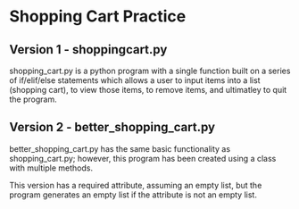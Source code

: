 # Shopping Cart Practice

## Version 1 - shoppingcart.py
shopping_cart.py is a python program with a single function built on a series of if/elif/else statements which allows a user to input items into a list (shopping cart), to view those items, to remove items, and ultimatley to quit the program.

## Version 2 - better_shopping_cart.py
better_shopping_cart.py has the same basic functionality as shopping_cart.py; however, this program has been created using a class with multiple methods.

This version has a required attribute, assuming an empty list, but the program generates an empty list if the attribute is not an empty list.